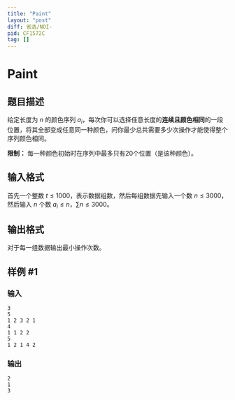 ```yaml
---
title: "Paint"
layout: "post"
diff: 省选/NOI-
pid: CF1572C
tag: []
---
```


# Paint

## 题目描述

给定长度为 $n$ 的颜色序列 $a_i$，每次你可以选择任意长度的**连续且颜色相同**的一段位置，将其全部变成任意同一种颜色，问你最少总共需要多少次操作才能使得整个序列颜色相同。

**限制：** 每一种颜色初始时在序列中最多只有20个位置（是该种颜色）。

## 输入格式

首先一个整数 $t\le 1000$，表示数据组数，然后每组数据先输入一个数 $n\le 3000$，然后输入 $n$ 个数 $a_i \le n$，$\sum n \le 3000$。

## 输出格式

对于每一组数据输出最小操作次数。

## 样例 #1

### 输入

```
3
5
1 2 3 2 1
4
1 1 2 2
5
1 2 1 4 2
```

### 输出

```
2
1
3
```

